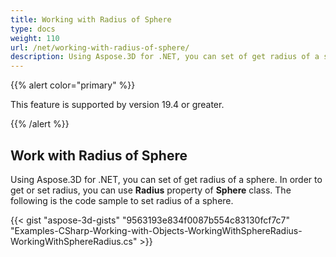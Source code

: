 ```yaml
---
title: Working with Radius of Sphere
type: docs
weight: 110
url: /net/working-with-radius-of-sphere/
description: Using Aspose.3D for .NET, you can set of get radius of a sphere. In order to get or set radius, you can use Radius property of Sphere class. The following is the code sample to set radius of a sphere.  
---
```


{{% alert color="primary" %}} 

This feature is supported by version 19.4 or greater.

{{% /alert %}} 
## **Work with Radius of Sphere**
Using Aspose.3D for .NET, you can set of get radius of a sphere. In order to get or set radius, you can use **Radius** property of **Sphere** class. The following is the code sample to set radius of a sphere.  

{{< gist "aspose-3d-gists" "9563193e834f0087b554c83130fcf7c7" "Examples-CSharp-Working-with-Objects-WorkingWithSphereRadius-WorkingWithSphereRadius.cs" >}}
